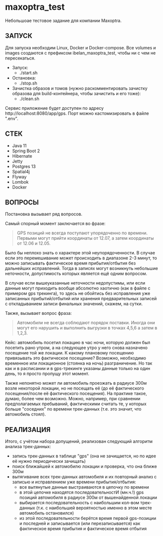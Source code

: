 # maxoptra_test

Небольшоае тестовое задание для компании Maxoptra.

## ЗАПУСК
Для запуска необходим Linux, Docker и Docker-compose. Все volumes и images создаются с префиксом ibelan_maxoptra_test, чтобы ни с чем не пересекаться.

* Запуск:
  * ./start.sh
* Остановка:
  * ./stop.sh
* Зачистка образов и томов (нужно раскомментировать зачистку образова для build-контейнера, чтобы зачистить и его тоже):
  * ./clean.sh

Сервис приложение будет доступен по адресу http://localhost:8080/app/gps.
Порт можно кастомизировать в файле ".env".

## СТЕК
* Java 11
* Spring Boot 2
* Hibernate
* Jetty
* Postgres 13
* Spatial4j
* Flyway
* Lombok
* Docker

## ВОПРОСЫ
Постановка вызывает ряд вопросов.

Самый спорный момент заключается во фразе:
> GPS позиций не всегда поступают упорядоченно по времени. Первыми могут прийти координаты от 12.07, а затем координаты от 12.06 и 12.05.

Было бы неплохо знать о характере этой неупорядоченности.
В случае если это перемешивание может происходить в диапазоне 2-3 минут, то можно записывать фактическое время прибытия/отбытия без дальнейших исправлений. Тогда в записях могут возникнуть небольшие неточности, допустимость которых является ещё одним вопросом.

В случае если вышеуказанные неточности недопустимы, или если данные могут приходить вообще абсолютно хаотично (как в файле с примером gps трекинга), то здесь не обойтись без исправления уже записанных прибытий/отбытий или хранения предварительных записей с откладыванием записи финальных значений, скажем, на сутки.

Также, вызывает вопрос фраза:
> Автомобили не всегда соблюдают порядок поставки. Иногда они могут его нарушить и выполнить выгрузки в точках 4,5,6 а затем в 1,2,3.

Кейс: автомобиль посетил локацию в час ночи, которую должен был посетить рано утром, а на следующее утро у него снова назначено посещение той же локации. К какому плановому посещению привязывать это фактическое посещение? Возможно, необходимо временное или локационное (стоянка на ночь) разграничение. Но так как и в расписании и в gps-трекинге указаны данные только на один день, то я просто пропущу этот момент.

Также непонятно может ли автомобиль проезжать в радиусе 300м возле некоторой локации, но не посещать её (до её фактического посещения/после её фактического посещения). На практике такое, думаю, более чем возможно.
Можно, например, при сравнении предполагаемых пребываний, фактическими считать те, у которых больше "соседних" по времени трек-данных (т.е. это значит, что автомобиль стоял).

## РЕАЛИЗАЦИЯ
Итого, с учётом набора допущений, реализован следующий алгоритм анализа трек-данных:
* запись трек-данных в таблице "gps" (она не зачищается, но по идее её нужно периодически зачищать)
* поиск ближайшей к автомобилю локации и проверка, что она ближе 300м
* вытягивание всех трек-данных автомобиля и их повторный анализ с записью и исправлением уже времени прибытия/отбытия:
  * все вытянутые данные выстраиваются в цепочку по времени
  * в этой цепочке находятся последовательностИ (мн.ч.!) gps позиций автомобиля в радиусе 300м от вышенайденной локации
  * выбирается последовательность с наибольшим кол-вом трек-данных (т.к. с наибольшей вероятностью именно в этом месте автомобиль остановился)
  * из этой последовательности берётся время первой gps-позиции и последней и записывается (или перезаписывается) как фактическое время прибытия и фактическое время отбытия
